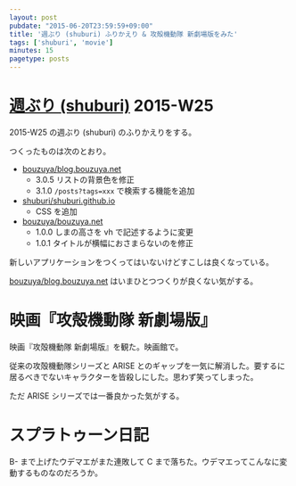 ```yaml
---
layout: post
pubdate: "2015-06-20T23:59:59+09:00"
title: '週ぶり (shuburi) ふりかえり & 攻殻機動隊 新劇場版をみた'
tags: ['shuburi', 'movie']
minutes: 15
pagetype: posts
---
```

# [週ぶり (shuburi)][shuburi] 2015-W25

2015-W25 の週ぶり (shuburi) のふりかえりをする。

つくったものは次のとおり。

- [bouzuya/blog.bouzuya.net][]
  - 3.0.5 リストの背景色を修正
  - 3.1.0 `/posts?tags=xxx` で検索する機能を追加
- [shuburi/shuburi.github.io][]
  - CSS を追加
- [bouzuya/bouzuya.net][]
  - 1.0.0 しまの高さを vh で記述するように変更
  - 1.0.1 タイトルが横幅におさまらないのを修正

新しいアプリケーションをつくってはいないけどすこしは良くなっている。

[bouzuya/blog.bouzuya.net][] はいまひとつつくりが良くない気がする。

# 映画『攻殻機動隊 新劇場版』

映画『攻殻機動隊 新劇場版』を観た。映画館で。

従来の攻殻機動隊シリーズと ARISE とのギャップを一気に解消した。要するに居るべきでないキャラクターを皆殺しにした。思わず笑ってしまった。

ただ ARISE シリーズでは一番良かった気がする。

# スプラトゥーン日記

B- まで上げたウデマエがまた連敗して C まで落ちた。ウデマエってこんなに変動するものなのだろうか。

[shuburi]: http://shuburi.org
[bouzuya/blog.bouzuya.net]: https://github.com/bouzuya/blog.bouzuya.net
[bouzuya/bouzuya.net]: https://github.com/bouzuya/bouzuya.net
[shuburi/shuburi.github.io]: https://github.com/shuburi/shuburi.github.io
